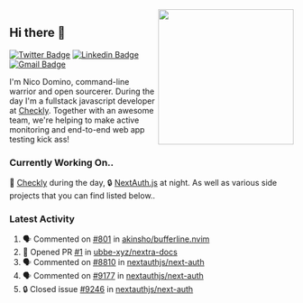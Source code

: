 <img align="right" src="https://user-images.githubusercontent.com/7415984/172472491-91b16eac-fa22-4ecf-92df-d687139fd1f9.gif" width="240" />

## Hi there 👋

[![Twitter Badge](https://img.shields.io/badge/-@ndom91-1ca0f1?style=flat-square&labelColor=1ca0f1&logo=twitter&logoColor=white&link=https://twitter.com/ndom91)](https://twitter.com/ndom91) [![Linkedin Badge](https://img.shields.io/badge/-ndom91-blue?style=flat-square&logo=Linkedin&logoColor=white&link=https://www.linkedin.com/in/ndom91/)](https://www.linkedin.com/in/ndom91/) [![Gmail Badge](https://img.shields.io/badge/-yo@ndo.dev-c14438?style=flat-square&logo=mail.ru&logoColor=white&link=mailto:yo@ndo.dev)](mailto:yo@ndo.dev)

I'm Nico Domino, command-line warrior and open sourcerer. During the day I'm a fullstack javascript developer at [Checkly](https://checklyhq.com). Together with an awesome team, we're helping to make active monitoring and end-to-end web app testing kick ass!

### Currently Working On..

🦝 [Checkly](https://checklyhq.com) during the day, 🔒 [NextAuth.js](https://github.com/nextauthjs/next-auth) at night. As well as various side projects that you can find listed below..

<!--START_SECTION_PROFILE_VIEWS:readme-info-->
<!--END_SECTION_PROFILE_VIEWS:readme-info-->

<!--START_SECTION_DAILY_COMMIT:readme-info-->
<!--END_SECTION_DAILY_COMMIT:readme-info-->

<!--START_SECTION_WEEKLY_COMMIT:readme-info-->
<!--END_SECTION_WEEKLY_COMMIT:readme-info-->

### Latest Activity

<!--START_SECTION:activity-->
1. 🗣 Commented on [#801](https://github.com/akinsho/bufferline.nvim/issues/801#issuecomment-1872130202) in [akinsho/bufferline.nvim](https://github.com/akinsho/bufferline.nvim)
2. 💪 Opened PR [#1](https://github.com/ubbe-xyz/nextra-docs/pull/1) in [ubbe-xyz/nextra-docs](https://github.com/ubbe-xyz/nextra-docs)
3. 🗣 Commented on [#8810](https://github.com/nextauthjs/next-auth/pull/8810#issuecomment-1871975613) in [nextauthjs/next-auth](https://github.com/nextauthjs/next-auth)
4. 🗣 Commented on [#9177](https://github.com/nextauthjs/next-auth/issues/9177#issuecomment-1871952207) in [nextauthjs/next-auth](https://github.com/nextauthjs/next-auth)
5. 🔒 Closed issue [#9246](https://github.com/nextauthjs/next-auth/issues/9246) in [nextauthjs/next-auth](https://github.com/nextauthjs/next-auth)
<!--END_SECTION:activity-->
